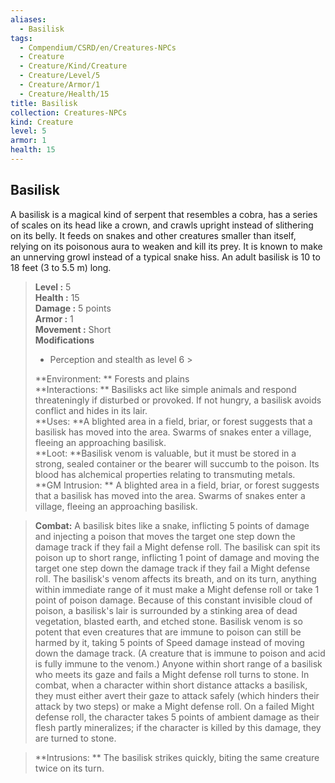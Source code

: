 ```yaml
---
aliases:
  - Basilisk
tags:
  - Compendium/CSRD/en/Creatures-NPCs
  - Creature
  - Creature/Kind/Creature
  - Creature/Level/5
  - Creature/Armor/1
  - Creature/Health/15
title: Basilisk
collection: Creatures-NPCs
kind: Creature
level: 5
armor: 1
health: 15
---
```

## Basilisk  
A basilisk is a magical kind of serpent that resembles a cobra, has a series of scales on its head like a crown, and crawls upright instead of slithering on its belly. It feeds on snakes and other creatures smaller than itself, relying on its poisonous aura to weaken and kill its prey. It is known to make an unnerving growl instead of a typical snake hiss. An adult basilisk is 10 to 18 feet (3 to 5.5 m) long.  

  
> **Level :** 5  
> **Health :** 15  
> **Damage :** 5 points  
> **Armor :** 1  
> **Movement :** Short  
> **Modifications**  
>- Perception and stealth as level 6 >
>  
> **Environment: ** Forests and plains  
> **Interactions: ** Basilisks act like simple animals and respond threateningly if disturbed or provoked. If not hungry, a basilisk avoids conflict and hides in its lair.  
> **Uses: **A blighted area in a field, briar, or forest suggests that a basilisk has moved into the area. Swarms of snakes enter a village, fleeing an approaching basilisk.  
> **Loot: **Basilisk venom is valuable, but it must be stored in a strong, sealed container or the bearer will succumb to the poison. Its blood has alchemical properties relating to transmuting metals.  
> **GM Intrusion: ** A blighted area in a field, briar, or forest suggests that a basilisk has moved into the area. Swarms of snakes enter a village, fleeing an approaching basilisk.  

> **Combat:** 
> A basilisk bites like a snake, inflicting 5 points of damage and injecting a poison that moves the target one step down the damage track if they fail a Might defense roll. 
The basilisk can spit its poison up to short range, inflicting 1 point of damage and moving the target one step down the damage track if they fail a Might defense roll. 
The basilisk's venom affects its breath, and on its turn, anything within immediate range of it must make a Might defense roll or take 1 point of poison damage. Because of this constant invisible cloud of poison, a basilisk's lair is surrounded by a stinking area of dead vegetation, blasted earth, and etched stone. 
Basilisk venom is so potent that even creatures that are immune to poison can still be harmed by it, taking 5 points of Speed damage instead of moving down the damage track. (A creature that is immune to poison and acid is fully immune to the venom.) 
Anyone within short range of a basilisk who meets its gaze and fails a Might defense roll turns to stone. In combat, when a character within short distance attacks a basilisk, they must either avert their gaze to attack safely (which hinders their attack by two steps) or make a Might defense roll. On a failed Might defense roll, the character takes 5 points of ambient damage as their flesh partly mineralizes; if the character is killed by this damage, they are turned to stone.  
  

> **Intrusions: ** 
> The basilisk strikes quickly, biting the same creature twice on its turn.  
